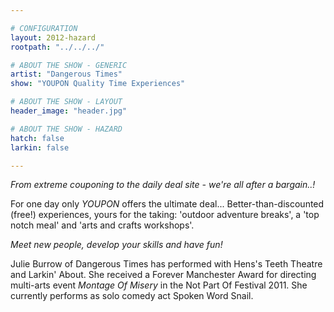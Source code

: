 ```yaml
---

# CONFIGURATION
layout: 2012-hazard
rootpath: "../../../"

# ABOUT THE SHOW - GENERIC
artist: "Dangerous Times"
show: "YOUPON Quality Time Experiences"

# ABOUT THE SHOW - LAYOUT
header_image: "header.jpg"

# ABOUT THE SHOW - HAZARD
hatch: false
larkin: false

---
```


*From extreme couponing to the daily deal site - we're all after a bargain..!*   

For one day only *YOUPON* offers the ultimate deal... Better-than-discounted (free!) experiences, yours for the taking: 'outdoor adventure breaks', a 'top notch meal' and 'arts and crafts workshops'.     

*Meet new people, develop your skills and have fun!* 

Julie Burrow of Dangerous Times has performed with Hens's Teeth Theatre and Larkin' About.  She received a Forever Manchester Award for directing multi-arts event *Montage Of Misery* in the Not Part Of Festival 2011. She currently performs as solo comedy act Spoken Word Snail.